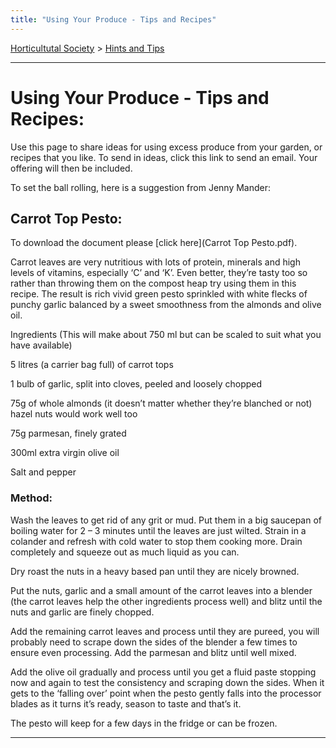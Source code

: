 ```yaml
---
title: "Using Your Produce - Tips and Recipes"
---
```



[Horticultutal Society](/horticultural-society) > [Hints and Tips](/horticultural-society//HintsandTips)

----

# Using Your Produce - Tips and Recipes:

Use this page to share ideas for using excess produce from your garden, or recipes that you like.
To send in ideas, click this link to send an email. Your offering will then be included.

To set the ball rolling, here is a suggestion from Jenny Mander:


## Carrot Top Pesto:
To download the document please [click here](Carrot Top Pesto.pdf).

Carrot leaves are very nutritious with lots of protein, minerals and high levels of vitamins, especially ‘C’ and ‘K’. Even better, they’re tasty too so rather than throwing them on the compost heap try using them in this recipe. The result is rich vivid green pesto sprinkled with white flecks of punchy garlic balanced by a sweet smoothness from the almonds and olive oil.

Ingredients (This will make about 750 ml but can be scaled to suit what you have available)

5 litres (a carrier bag full) of carrot tops

1 bulb of garlic, split into cloves, peeled and loosely chopped

75g of whole almonds (it doesn’t matter whether they’re blanched or not) hazel nuts would work well too

75g parmesan, finely grated

300ml extra virgin olive oil

Salt and pepper

### Method:

Wash the leaves to get rid of any grit or mud. Put them in a big saucepan of boiling water for 2 – 3 minutes until the leaves are just wilted. Strain in a colander and refresh with cold water to stop them cooking more. Drain completely and squeeze out as much
liquid as you can.

Dry roast the nuts in a heavy based pan until they are nicely browned.

Put the nuts, garlic and a small amount of the carrot leaves into a blender (the carrot leaves help the other ingredients process well) and blitz until the nuts and garlic are finely chopped.

Add the remaining carrot leaves and process until they are pureed, you will probably need to scrape down the sides of the blender a few times to ensure even processing. Add the parmesan and blitz until well mixed.

Add the olive oil gradually and process until you get a fluid paste stopping now and again to test the consistency and scraping down the sides. When it gets to the ‘falling over’ point when the pesto gently falls into the processor blades as it turns it’s ready, season to taste and that’s it. 

The pesto will keep for a few days in the fridge or can be frozen.

---
